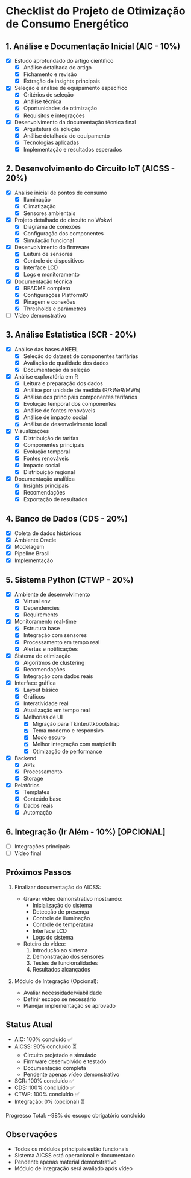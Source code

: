 # Checklist do Projeto de Otimização de Consumo Energético

## 1. Análise e Documentação Inicial (AIC - 10%)
- [x] Estudo aprofundado do artigo científico
  - [x] Análise detalhada do artigo
  - [x] Fichamento e revisão
  - [x] Extração de insights principais
- [x] Seleção e análise de equipamento específico
  - [x] Critérios de seleção
  - [x] Análise técnica
  - [x] Oportunidades de otimização
  - [x] Requisitos e integrações
- [x] Desenvolvimento da documentação técnica final
  - [x] Arquitetura da solução
  - [x] Análise detalhada do equipamento
  - [x] Tecnologias aplicadas
  - [x] Implementação e resultados esperados

## 2. Desenvolvimento do Circuito IoT (AICSS - 20%)
- [x] Análise inicial de pontos de consumo
  - [x] Iluminação
  - [x] Climatização
  - [x] Sensores ambientais
- [x] Projeto detalhado do circuito no Wokwi
  - [x] Diagrama de conexões
  - [x] Configuração dos componentes
  - [x] Simulação funcional
- [x] Desenvolvimento do firmware
  - [x] Leitura de sensores
  - [x] Controle de dispositivos
  - [x] Interface LCD
  - [x] Logs e monitoramento
- [x] Documentação técnica
  - [x] README completo
  - [x] Configurações PlatformIO
  - [x] Pinagem e conexões
  - [x] Thresholds e parâmetros
- [ ] Vídeo demonstrativo

## 3. Análise Estatística (SCR - 20%)
- [x] Análise das bases ANEEL
  - [x] Seleção do dataset de componentes tarifárias
  - [x] Avaliação de qualidade dos dados
  - [x] Documentação da seleção
- [x] Análise exploratória em R
  - [x] Leitura e preparação dos dados
  - [x] Análise por unidade de medida (R$/kW e R$/MWh)
  - [x] Análise dos principais componentes tarifários
  - [x] Evolução temporal dos componentes
  - [x] Análise de fontes renováveis
  - [x] Análise de impacto social
  - [x] Análise de desenvolvimento local
- [x] Visualizações
  - [x] Distribuição de tarifas
  - [x] Componentes principais
  - [x] Evolução temporal
  - [x] Fontes renováveis
  - [x] Impacto social
  - [x] Distribuição regional
- [x] Documentação analítica
  - [x] Insights principais
  - [x] Recomendações
  - [x] Exportação de resultados

## 4. Banco de Dados (CDS - 20%)
- [x] Coleta de dados históricos
- [x] Ambiente Oracle
- [x] Modelagem
- [x] Pipeline Brasil
- [x] Implementação

## 5. Sistema Python (CTWP - 20%)
- [x] Ambiente de desenvolvimento
  - [x] Virtual env
  - [x] Dependencies
  - [x] Requirements
- [x] Monitoramento real-time
  - [x] Estrutura base
  - [x] Integração com sensores
  - [x] Processamento em tempo real
  - [x] Alertas e notificações
- [x] Sistema de otimização
  - [x] Algoritmos de clustering
  - [x] Recomendações
  - [x] Integração com dados reais
- [x] Interface gráfica
  - [x] Layout básico
  - [x] Gráficos
  - [x] Interatividade real
  - [x] Atualização em tempo real
  - [x] Melhorias de UI
    - [x] Migração para Tkinter/ttkbootstrap
    - [x] Tema moderno e responsivo
    - [x] Modo escuro
    - [x] Melhor integração com matplotlib
    - [x] Otimização de performance
- [x] Backend
  - [x] APIs
  - [x] Processamento
  - [x] Storage
- [x] Relatórios
  - [x] Templates
  - [x] Conteúdo base
  - [x] Dados reais
  - [x] Automação

## 6. Integração (Ir Além - 10%) [OPCIONAL]
- [ ] Integrações principais
- [ ] Vídeo final

## Próximos Passos
1. Finalizar documentação do AICSS:
   - Gravar vídeo demonstrativo mostrando:
     - Inicialização do sistema
     - Detecção de presença
     - Controle de iluminação
     - Controle de temperatura
     - Interface LCD
     - Logs do sistema
   - Roteiro do vídeo:
     1. Introdução ao sistema
     2. Demonstração dos sensores
     3. Testes de funcionalidades
     4. Resultados alcançados

2. Módulo de Integração (Opcional):
   - Avaliar necessidade/viabilidade
   - Definir escopo se necessário
   - Planejar implementação se aprovado

## Status Atual
- AIC: 100% concluído ✅
- AICSS: 90% concluído ⏳
  - Circuito projetado e simulado
  - Firmware desenvolvido e testado
  - Documentação completa
  - Pendente apenas vídeo demonstrativo
- SCR: 100% concluído ✅
- CDS: 100% concluído ✅
- CTWP: 100% concluído ✅
- Integração: 0% (opcional) ⏳

Progresso Total: ~98% do escopo obrigatório concluído

## Observações
- Todos os módulos principais estão funcionais
- Sistema AICSS está operacional e documentado
- Pendente apenas material demonstrativo
- Módulo de integração será avaliado após vídeo
